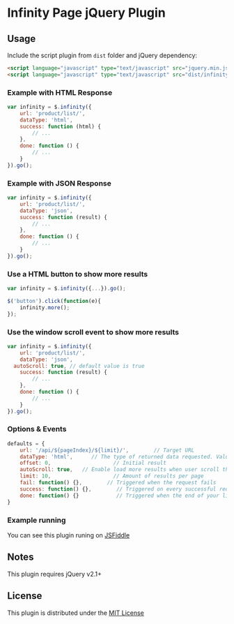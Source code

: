 # Infinity Page jQuery Plugin

## Usage

Include the script plugin from `dist` folder and jQuery dependency: 

```html
<script language="javascript" type="text/javascript" src="jquery.min.js"></script>
<script language="javascript" type="text/javascript" src="dist/infinity.min.js"></script>
```

### Example with HTML Response

```js
var infinity = $.infinity({
    url: 'product/list/',
    dataType: 'html',
    success: function (html) {
        // ...
    },
    done: function () {
        // ...
    }
}).go();
```

### Example with JSON Response

```js
var infinity = $.infinity({
    url: 'product/list/',
    dataType: 'json',
    success: function (result) {
        // ...
    },
    done: function () {
        // ...
    }
}).go();
```

### Use a HTML button to show more results

```js
var infinity = $.infinity({...}).go();

$('button').click(function(e){
    infinity.more();
});
```

### Use the window scroll event to show more results

```js
var infinity = $.infinity({
    url: 'product/list/',
    dataType: 'json',
  autoScroll: true, // default value is true
    success: function (result) {
        // ...
    },
    done: function () {
        // ...
    }
}).go();
```

### Options & Events

```js
defaults = {
    url: '/api/${pageIndex}/${limit}/',        // Target URL
    dataType: 'html',      // The type of returned data requested. Values: `json` and `html`.
    offset: 0,                    // Initial result
    autoScroll: true,   // Enable load more results when user scroll the window
    limit: 10,                    // Amount of results per page
    fail: function() {},        // Triggered when the request fails
    success: function() {},        // Triggered on every successful request
    done: function() {}            // Triggered when the end of your list (records) has been reached
}
```

### Example running 

You can see this plugin runing on [JSFiddle](https://jsfiddle.net/edgardleal/wjeekya9/)

## Notes

This plugin requires jQuery v2.1+

## License

This plugin is distributed under the [MIT License](https://opensource.org/licenses/MIT)
